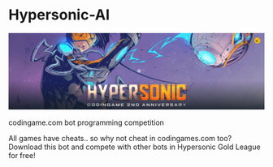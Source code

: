 # Hypersonic-AI

![alt text](https://raw.githubusercontent.com/LaterStart/Hypersonic-AI/master/hypersonic.png)

codingame.com bot programming competition

All games have cheats.. so why not cheat in codingames.com too?
Download this bot and compete with other bots in Hypersonic Gold League for free!
